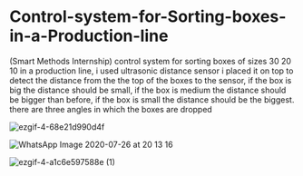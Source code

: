 # Control-system-for-Sorting-boxes-in-a-Production-line
(Smart Methods Internship) control system for sorting boxes of sizes 30 20 10 in a production line, i used ultrasonic distance sensor i placed it on top to detect the distance from the the top of the boxes to the sensor, if the box is big the distance should be small, if the box is medium the distance should be bigger than before, if the box is small the distance should be the biggest.
there are three angles in which the boxes are dropped

![ezgif-4-68e21d990d4f](https://user-images.githubusercontent.com/67188835/88912467-fad5c700-d267-11ea-97cb-5ee16205c2cc.gif)


![WhatsApp Image 2020-07-26 at 20 13 16](https://user-images.githubusercontent.com/67188835/88911980-476cd280-d267-11ea-843a-59f30bcb8127.jpeg)



![ezgif-4-a1c6e597588e (1)](https://user-images.githubusercontent.com/67188835/88911121-0b853d80-d266-11ea-8002-b05569672dc6.gif)

